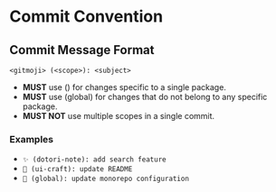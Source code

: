 # Commit Convention

## Commit Message Format

```
<gitmoji> (<scope>): <subject>
```

- **MUST** use (<scope>) for changes specific to a single package.
- **MUST** use (global) for changes that do not belong to any specific package.
- **MUST NOT** use multiple scopes in a single commit.

### Examples

- `✨ (dotori-note): add search feature`
- `📝 (ui-craft): update README`
- `🔧 (global): update monorepo configuration`
